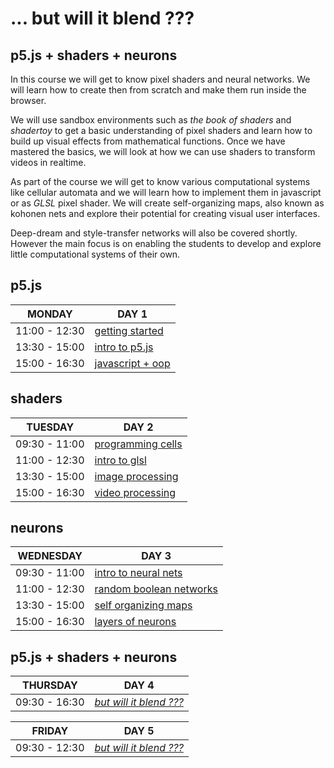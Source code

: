 
# ... but will it blend ???
## p5.js + shaders + neurons

In this course we will get to know pixel shaders and neural networks.
We will learn how to create then from scratch and make them run inside the browser.

We will use sandbox environments such as *the book of shaders* and *shadertoy* to get a  basic understanding of pixel shaders and learn how to build up visual effects from  mathematical functions. Once we have mastered the basics, we will look at how we can use shaders to transform videos in realtime.

As part of the course we will get to know various computational systems like cellular  automata and we will learn how to implement them in javascript or as *GLSL* pixel shader. We will create self-organizing maps, also known as kohonen nets and explore their potential for creating visual user interfaces.                                        

Deep-dream and style-transfer networks will also be covered shortly.
However the main focus is on enabling the students to develop and explore little computational systems of their own.                                                  

## p5.js

| MONDAY          | DAY 1                                              |
|-----------------|----------------------------------------------------|
| 11:00 - 12:30   | [getting started](bwib-1/bwib-1-1)                 |
| 13:30 - 15:00   | [intro to p5.js](bwib-1/bwib-1-2)                  |  
| 15:00 - 16:30   | [javascript + oop](bwib-1/bwib-1-3)                |

## shaders

| TUESDAY         | DAY 2                                              |
|-----------------|----------------------------------------------------|
| 09:30 - 11:00   | [programming cells](bwib-2/bwib-2-1)                 |
| 11:00 - 12:30   | [intro to glsl](bwib-2/bwib-2-2)                   |
| 13:30 - 15:00   | [image processing](bwib-2/bwib-2-3)                |
| 15:00 - 16:30   | [video processing](bwib-2/bwib-2-4)                |

## neurons

| WEDNESDAY       | DAY 3                                              |
|-----------------|----------------------------------------------------|
| 09:30 - 11:00   | [intro to neural nets](bwib-3/bwib-3-1)            |
| 11:00 - 12:30   | [random boolean networks](bwib-3/bwib-3-2)         |
| 13:30 - 15:00   | [self organizing maps](bwib-3/bwib-3-3)            |
| 15:00 - 16:30   | [layers of neurons](bwib-3/bwib-3-4)               |

## p5.js + shaders + neurons

| THURSDAY        | DAY 4                                              |
|-----------------|----------------------------------------------------|
| 09:30 - 16:30   | *[but will it blend ???](bwib4)*                   |


| FRIDAY          | DAY 5                                              | 
|-----------------|----------------------------------------------------|
| 09:30 - 12:30   | *[but will it blend ???](bwib-5)*                  |

